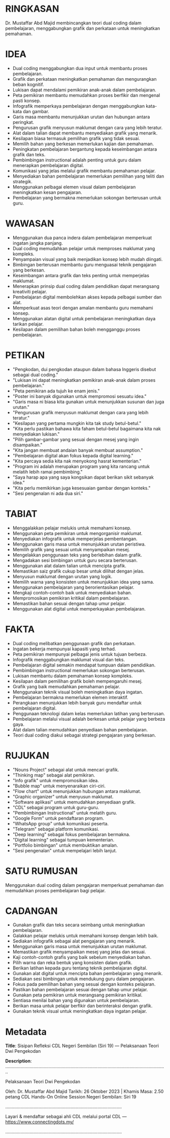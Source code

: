 # RINGKASAN
Dr. Mustaffar Abd Majid membincangkan teori dual coding dalam pembelajaran, menggabungkan grafik dan perkataan untuk meningkatkan pemahaman.

# IDEA
- Dual coding menggabungkan dua input untuk membantu proses pembelajaran.
- Grafik dan perkataan meningkatkan pemahaman dan mengurangkan beban kognitif.
- Lukisan dapat mendalami pemikiran anak-anak dalam pembelajaran.
- Peta pemikiran membantu memudahkan proses berfikir dan mengenal pasti konsep.
- Infografik memperkaya pembelajaran dengan menggabungkan kata-kata dan gambar.
- Garis masa membantu menunjukkan urutan dan hubungan antara peringkat.
- Pengurusan grafik menyusun maklumat dengan cara yang lebih teratur.
- Alat dalam talian dapat membantu menyediakan grafik yang menarik.
- Kesilapan biasa termasuk pemilihan grafik yang tidak sesuai.
- Memilih bahan yang berkesan memerlukan kajian dan pemahaman.
- Peningkatan pembelajaran bergantung kepada keseimbangan antara grafik dan teks.
- Pembimbingan instructional adalah penting untuk guru dalam menerapkan pembelajaran digital.
- Komunikasi yang jelas melalui grafik membantu pemahaman pelajar.
- Menyediakan bahan pembelajaran memerlukan pemilihan yang teliti dan strategik.
- Menggunakan pelbagai elemen visual dalam pembelajaran meningkatkan kesan pengajaran.
- Pembelajaran yang bermakna memerlukan sokongan berterusan untuk guru.

# WAWASAN
- Menggunakan dua panca indera dalam pembelajaran memperkuat ingatan jangka panjang.
- Dual coding memudahkan pelajar untuk memproses maklumat yang kompleks.
- Penyampaian visual yang baik menjadikan konsep lebih mudah diingati.
- Bimbingan berterusan membantu guru menguasai teknik pengajaran yang berkesan.
- Keseimbangan antara grafik dan teks penting untuk memperjelas maklumat.
- Menerapkan prinsip dual coding dalam pendidikan dapat merangsang kreativiti pelajar.
- Pembelajaran digital membolehkan akses kepada pelbagai sumber dan alat.
- Memperkuat asas teori dengan amalan membantu guru memahami konsep.
- Menggunakan alatan digital untuk pembelajaran meningkatkan daya tarikan pelajar.
- Kesilapan dalam pemilihan bahan boleh mengganggu proses pembelajaran.

# PETIKAN
- "Pengkodan, dui pengkodan ataupun dalam bahasa Inggeris disebut sebagai dual coding."
- "Lukisan ini dapat meningkatkan pemikiran anak-anak dalam proses pembelajaran."
- "Peta pemikiran ada tujuh ke enam jenis."
- "Poster ini banyak digunakan untuk mempromosi sesuatu idea."
- "Garis masa ni biasa kita gunakan untuk menunjukkan susunan dan juga urutan."
- "Pengurusan grafik menyusun maklumat dengan cara yang lebih teratur."
- "Kesilapan yang pertama mungkin kita tak study betul-betul."
- "Kita perlu pastikan bahawa kita faham betul-betul bagaimana kita nak menyediakan lukisan."
- "Pilih gambar-gambar yang sesuai dengan mesej yang ingin disampaikan."
- "Kita jangan membuat andaian banyak membuat assumption."
- "Pembelajaran digital akan fokus kepada digital learning."
- "Kita percaya sedia kita nak menyokong hasrat kementerian."
- "Program ini adalah merupakan program yang kita rancang untuk melatih lebih ramai pembimbing."
- "Saya harap apa yang saya kongsikan dapat berikan sikit sebanyak idea."
- "Kita perlu memikirkan juga kesesuaian gambar dengan konteks."
- "Sesi pengenalan ni ada dua siri."

# TABIAT
- Menggalakkan pelajar melukis untuk memahami konsep.
- Menggunakan peta pemikiran untuk mengorganisir maklumat.
- Menyediakan infografik untuk memperjelas pembentangan.
- Menggunakan garis masa untuk menunjukkan urutan peristiwa.
- Memilih grafik yang sesuai untuk menyampaikan mesej.
- Mengelakkan penggunaan teks yang berlebihan dalam grafik.
- Mengadakan sesi bimbingan untuk guru secara berterusan.
- Menggunakan alat dalam talian untuk mencipta grafik.
- Memastikan saiz grafik cukup besar untuk dilihat dengan jelas.
- Menyusun maklumat dengan urutan yang logik.
- Memilih warna yang konsisten untuk menunjukkan idea yang sama.
- Menggunakan pembelajaran yang berorientasikan pelajar.
- Mengkaji contoh-contoh baik untuk menyediakan bahan.
- Mempromosikan pemikiran kritikal dalam pembelajaran.
- Memastikan bahan sesuai dengan tahap umur pelajar.
- Menggunakan alat digital untuk memperkayakan pembelajaran.

# FAKTA
- Dual coding melibatkan penggunaan grafik dan perkataan.
- Ingatan bekerja mempunyai kapasiti yang terhad.
- Peta pemikiran mempunyai pelbagai jenis untuk tujuan berbeza.
- Infografik menggabungkan maklumat visual dan teks.
- Pembelajaran digital semakin mendapat tumpuan dalam pendidikan.
- Pembimbingan instructional memerlukan sokongan berterusan.
- Lukisan membantu dalam pemahaman konsep kompleks.
- Kesilapan dalam pemilihan grafik boleh mempengaruhi mesej.
- Grafik yang baik memudahkan pemahaman pelajar.
- Menggunakan teknik visual boleh meningkatkan daya ingatan.
- Pembelajaran bermakna memerlukan elemen interaktif.
- Perangkaan menunjukkan lebih banyak guru mendaftar untuk pembelajaran digital.
- Penggunaan teknologi dalam kelas memerlukan latihan yang berterusan.
- Pembelajaran melalui visual adalah berkesan untuk pelajar yang berbeza gaya.
- Alat dalam talian memudahkan penyediaan bahan pembelajaran.
- Teori dual coding diakui sebagai strategi pengajaran yang berkesan.

# RUJUKAN
- "Nouns Project" sebagai alat untuk mencari grafik.
- "Thinking map" sebagai alat pemikiran.
- "Info grafik" untuk mempromosikan idea.
- "Bubble map" untuk menyenaraikan ciri-ciri.
- "Flow chart" untuk menunjukkan hubungan antara maklumat.
- "Graphic organizer" untuk menyusun maklumat.
- "Software aplikasi" untuk memudahkan penyediaan grafik.
- "CDL" sebagai program untuk guru-guru.
- "Pembimbingan Instructional" untuk melatih guru.
- "Google Form" untuk pendaftaran program.
- "WhatsApp group" untuk komunikasi peserta.
- "Telegram" sebagai platform komunikasi.
- "Deep learning" sebagai fokus pembelajaran bermakna.
- "Digital learning" sebagai tumpuan kementerian.
- "Portfolio bimbingan" untuk membuktikan amalan.
- "Sesi pengenalan" untuk mempelajari lebih lanjut.

# SATU RUMUSAN
Menggunakan dual coding dalam pengajaran memperkuat pemahaman dan memudahkan proses pembelajaran bagi pelajar.

# CADANGAN
- Gunakan grafik dan teks secara seimbang untuk meningkatkan pembelajaran.
- Galakkan pelajar melukis untuk memahami konsep dengan lebih baik.
- Sediakan infografik sebagai alat pengajaran yang menarik.
- Menggunakan garis masa untuk menunjukkan urutan maklumat.
- Memastikan grafik menyampaikan mesej yang jelas dan sesuai.
- Kaji contoh-contoh grafis yang baik sebelum menyediakan bahan.
- Pilih warna dan reka bentuk yang konsisten dalam grafik.
- Berikan latihan kepada guru tentang teknik pembelajaran digital.
- Gunakan alat digital untuk mencipta bahan pembelajaran yang menarik.
- Sediakan sesi bimbingan untuk mendukung guru dalam pengajaran.
- Fokus pada pemilihan bahan yang sesuai dengan konteks pelajaran.
- Pastikan bahan pembelajaran sesuai dengan tahap umur pelajar.
- Gunakan peta pemikiran untuk merangsang pemikiran kritikal.
- Sentiasa menilai bahan yang digunakan untuk pembelajaran.
- Berikan masa untuk pelajar berfikir dan berinteraksi dengan grafik.
- Gunakan teknik visual untuk meningkatkan daya ingatan pelajar.

# Metadata
**Title**: Sisipan Refleksi CDL Negeri Sembilan (Siri 19) — Pelaksanaan Teori Dwi Pengekodan

**Description**: ..............................................................................................................................

Pelaksanaan Teori Dwi Pengekodan

Oleh: Dr. Mustaffar Abd Majid
Tarikh: 26 Oktober 2023  |  Khamis
Masa: 2.50 petang
CDL Hands-On Online Session Negeri Sembilan: Siri 19

...........................................................................................

Layari & mendaftar sebagai ahli CDL melalui portal CDL — https://www.connectingdots.my/

...........................................................................................